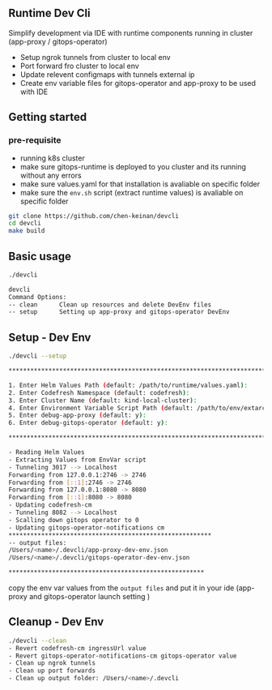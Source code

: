 ## Runtime Dev Cli
Simplify development via IDE with runtime components running in cluster (app-proxy / gitops-operator)
- Setup ngrok tunnels from cluster to local env
- Port forward fro cluster to local env
- Update relevent configmaps with tunnels external ip
- Create env variable files for gitops-operator and app-proxy to be used with IDE

## Getting started

### pre-requisite
- running k8s cluster
- make sure gitops-runtime is deployed to you cluster and its running without any errors
- make sure values.yaml for that installation is avaliable on specific folder
- make sure the `env.sh` script (extract runtime values) is avaliable on specific folder

```sh
git clone https://github.com/chen-keinan/devcli
cd devcli
make build
```

## Basic usage
```sh
./devcli
```

```sh
devcli
Command Options:
-- clean      Clean up resources and delete DevEnv files
-- setup      Setting up app-proxy and gitops-operator DevEnv
```

## Setup - Dev Env
```sh
./devcli --setup

***************************************************************************************************************************

1. Enter Helm Values Path (default: /path/to/runtime/values.yaml):
2. Enter Codefresh Namespace (default: codefresh):
3. Enter Cluster Name (default: kind-local-cluster):
4. Enter Environment Variable Script Path (default: /path/to/env/extarct/script/env.sh):
5. Enter debug-app-proxy (default: y):
6. Enter debug-gitops-operator (default: y):

****************************************************************************************************************************

- Reading Helm Values
- Extracting Values from EnvVar script
- Tunneling 3017 --> Localhost
Forwarding from 127.0.0.1:2746 -> 2746
Forwarding from [::1]:2746 -> 2746
Forwarding from 127.0.0.1:8080 -> 8080
Forwarding from [::1]:8080 -> 8080
- Updating codefresh-cm
- Tunneling 8082 --> Localhost
- Scalling down gitops operator to 0
- Updating gitops-operator-notifications cm
********************************************************
-- output files:
/Users/<name>/.devcli/app-proxy-dev-env.json
/Users/<name>/.devcli/gitops-operator-dev-env.json

******************************************************
```

copy the env var values from the `output files` and put it in your ide (app-proxy and gitops-operator launch setting )

## Cleanup -  Dev Env
```sh
./devcli --clean
- Revert codefresh-cm ingressUrl value
- Revert gitops-operator-notifications-cm gitops-operator value
- Clean up ngrok tunnels
- Clean up port forwards
- Clean up output folder: /Users/<name>/.devcli
```
